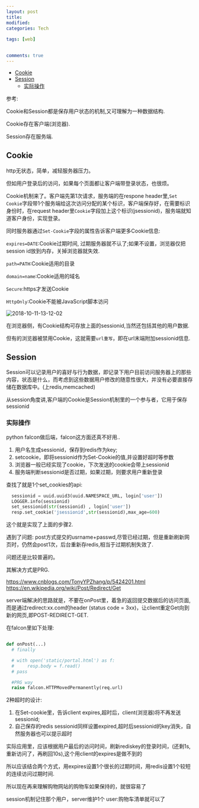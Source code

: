 ```yaml
---
layout: post
title:
modified:
categories: Tech
 
tags: [web]

  
comments: true
---
```


<!-- TOC -->

- [Cookie](#cookie)
- [Session](#session)
    - [实际操作](#实际操作)

<!-- /TOC -->

参考:

Cookie和Session都是保存用户状态的机制,又可理解为一种数据结构.

Cookie存在客户端(浏览器).

Session存在服务端.


## Cookie

http无状态，简单，减轻服务器压力。

但如用户登录后的访问，如果每个页面都让客户端带登录状态，也很烦。

Cookie机制来了。客户端先第1次请求，服务端的在respone header里,`Set Cookie`字段带1个服务端给这次访问分配的某个标识，客户端保存好，在需要标识身份时，在request header里`Cookie`字段加上这个标识(jsessionid)，服务端就知道客户身份，实现登录。

同时服务器通过`Set-Cookie`字段的属性告诉客户端更多Cookie信息:

`expires=DATE`:Cookie过期时间, 过期服务器就不认了;如果不设置，浏览器仅把session id放到内存，关掉浏览器就失效.

`path=PATH`:Cookie适用的目录

`domain=name`:Cookie适用的域名

`Secure`:https才发送Cookie

`HttpOnly`:Cookie不能被JavaScript脚本访问


![2018-10-11-13-12-02](https://images-1257933000.cos.ap-chengdu.myqcloud.com/2018-10-11-13-12-02.png)

在浏览器侧，有Cookie结构可存放上面的sessionid,当然还包括其他的用户数据.

但有的浏览器被禁用Cookie，这就需要`url重写`，即在url末端附加sessionid信息.


## Session

Session可以记录用户的喜好与行为数据，即记录下用户目前访问服务器上的那些内容，状态是什么，而考虑到这些数据用户修改的随意性很大，并没有必要直接存储在数据库中。(上redis,memcached)

从session角度讲,客户端的Cookie是Session机制里的一个参与者，它用于保存sessionid





### 实际操作

python falcon做后端，falcon这方面还真不好用..

1. 用户名生成sessionid，保存到redis作为key;
2. setcookie，即将sessionid作为Set-Cookie的值,并设置好超时等参数
3. 浏览器一般已经实现了cookie，下次发送的cookie会带上sessionid
4. 服务端判断sessionid是否过期，如果过期，则要求用户重新登录


查找了就是1个set_cookies的api:

```py
  sessionid = uuid.uuid3(uuid.NAMESPACE_URL, login['user'])
  LOGGER.info(sessionid)
  set_sessionid(str(sessionid) , login['user'])
  resp.set_cookie('jsessionid',str(sessionid),max_age=600)
```
这个就是实现了上面的步骤2.

遇到了问题: post方式提交的usrname+passwd,尽管已经过期，但是重新刷新网页时，仍然会post1次，后台重新存redis,相当于过期机制失效了.

问题还是比较普遍的。 

其解决方式是PRG.

https://www.cnblogs.com/TonyYPZhang/p/5424201.html
https://en.wikipedia.org/wiki/Post/Redirect/Get

server端解决的思路就是，不要在onPost里，着急的返回提交数据后的访问页面,而是通过redirect:xx.com的header (status code = 3xx)，让client重定Get向到新的网页,即POST-REDIRECT-GET.

在falcon里如下处理:
```py

def onPost(...)
  # finally

  # with open('static/portal.html') as f:
  #     resp.body = f.read()
  # pass

  #PRG way
  raise falcon.HTTPMovedPermanently(req.url)
```

2种超时的设计:

1. 在Set-cookie里，告诉client expires,超时后，client(浏览器)将不再发送sessionid;
2. 自己保存的redis sessionid同样设置expired,超时后sessionid的key消失，自然服务器也可以提示超时 

实际应用里，应该根据用户最后的访问时间，刷新rediskey的登录时间，(还剩1s,重新访问了，再刷回10s),这个用client的expires是做不到的

所以应该结合两个方式，用expires设置1个很长的过期时间，用redis设置1个较短的连续访问过期时间.

所以现在再来理解购物网站的购物车如果保持的，就很容易了

session机制记住那个用户，server维护1个 user:购物车清单就可以了

